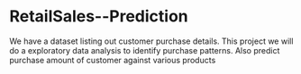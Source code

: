 # RetailSales--Prediction
We have a dataset listing out customer purchase details. This project we will do a exploratory data analysis to identify purchase patterns. Also predict purchase amount of customer against various products
